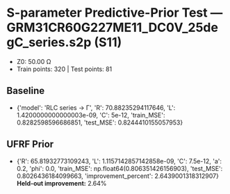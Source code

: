 # S-parameter Predictive-Prior Test — GRM31CR60G227ME11_DC0V_25degC_series.s2p (S11)
- Z0: 50.00 Ω
- Train points: 320  |  Test points: 81

## Baseline
- {'model': 'RLC series -> Γ', 'R': 70.88235294117646, 'L': 1.4200000000000003e-09, 'C': 5e-12, 'train_MSE': 0.8282598596686851, 'test_MSE': 0.8244410155057953}

## UFRF Prior
- {'R': 65.81932773109243, 'L': 1.1157142857142858e-09, 'C': 7.5e-12, 'a': 0.2, 'phi': 0.0, 'train_MSE': np.float64(0.806351426156903), 'test_MSE': 0.8026436184099663, 'improvement_percent': 2.6439001318312907}
**Held-out improvement:** 2.64%